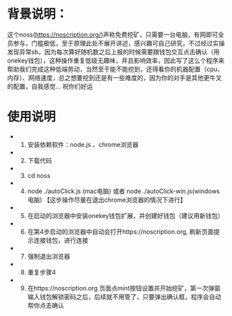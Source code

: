 # 背景说明：
这个noss(https://noscription.org/)声称免费挖矿，只需要一台电脑，有网即可全员参与，门槛极低，至于原理此处不展开讲述，感兴趣可自己研究，不过经过实操发现异常sb，因为每次算好随机数之后上报的时候需要跟钱包交互点击确认（用onekey钱包），这种操作重复低级无趣味，并且影响效率，因此写了这么个程序来帮助我们完成这种低端劳动，当然至于能不能挖到，还得看你的机器配置（cpu、内存）、网络速度，总之想要挖到还是有一些难度的，因为你的对手是其他更牛叉的配置，自我感觉... 祝你们好运
# 使用说明
- 1. 安装依赖软件：node.js 、chrome浏览器
- 2. 下载代码
- 3. cd noss
- 4. node ./autoClick.js (mac电脑) 或者 node ./autoClick-win.js(windows 电脑) 【这步操作尽量在退出chrome浏览器的情况下进行】
- 5. 在启动的浏览器中安装onekey钱包扩展，并创建好钱包（建议用新钱包）
- 6. 在第4步启动的浏览器中自动会打开https://noscription.org, 刷新页面提示连接钱包，进行连接
- 7. 强制退出浏览器
- 8. 重复步骤4
- 9. 在https://noscription.org 页面点mint按钮设置并开始挖矿，第一次弹窗输入钱包解锁密码之后，后续就不用管了，只要弹出确认框，程序会自动帮你点击确认
